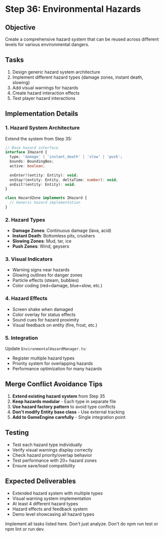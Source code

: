 # Step 36: Environmental Hazards

## Objective
Create a comprehensive hazard system that can be reused across different levels for various environmental dangers.

## Tasks
1. Design generic hazard system architecture
2. Implement different hazard types (damage zones, instant death, slowing)
3. Add visual warnings for hazards
4. Create hazard interaction effects
5. Test player hazard interactions

## Implementation Details

### 1. Hazard System Architecture
Extend the system from Step 35:

```typescript
// Base hazard interface
interface IHazard {
  type: 'damage' | 'instant_death' | 'slow' | 'push';
  bounds: BoundingBox;
  active: boolean;
  
  onEnter?(entity: Entity): void;
  onStay?(entity: Entity, deltaTime: number): void;
  onExit?(entity: Entity): void;
}

class HazardZone implements IHazard {
  // Generic hazard implementation
}
```

### 2. Hazard Types
- **Damage Zones**: Continuous damage (lava, acid)
- **Instant Death**: Bottomless pits, crushers
- **Slowing Zones**: Mud, tar, ice
- **Push Zones**: Wind, geysers

### 3. Visual Indicators
- Warning signs near hazards
- Glowing outlines for danger zones
- Particle effects (steam, bubbles)
- Color coding (red=damage, blue=slow, etc.)

### 4. Hazard Effects
- Screen shake when damaged
- Color overlay for status effects
- Sound cues for hazard proximity
- Visual feedback on entity (fire, frost, etc.)

### 5. Integration
Update `EnvironmentalHazardManager.ts`:
- Register multiple hazard types
- Priority system for overlapping hazards
- Performance optimization for many hazards

## Merge Conflict Avoidance Tips
1. **Extend existing hazard system** from Step 35
2. **Keep hazards modular** - Each type in separate file
3. **Use hazard factory pattern** to avoid type conflicts
4. **Don't modify Entity base class** - Use external tracking
5. **Add to GameEngine carefully** - Single integration point

## Testing
- Test each hazard type individually
- Verify visual warnings display correctly
- Check hazard priority/overlap behavior
- Test performance with 20+ hazard zones
- Ensure save/load compatibility

## Expected Deliverables
- Extended hazard system with multiple types
- Visual warning system implementation
- At least 4 different hazard types
- Hazard effects and feedback system
- Demo level showcasing all hazard types

Implement all tasks listed here. Don't just analyze. Don't do npm run test or npm lint or run dev.